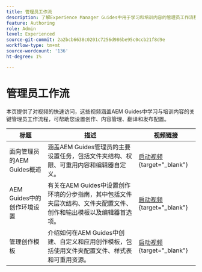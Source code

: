 ```yaml
---
title: 管理员工作流
description: 了解Experience Manager Guides中用于学习和培训内容的管理员工作流程。
feature: Authoring
role: Admin
level: Experienced
source-git-commit: 2a2bcb6638c0201c7256d986be95c0ccb21f8d9e
workflow-type: tm+mt
source-wordcount: '136'
ht-degree: 1%

---
```


# 管理员工作流

本页提供了对视频的快速访问，这些视频涵盖AEM Guides中学习与培训内容的关键管理员工作流程，可帮助您设置创作、内容管理、翻译和发布配置。

| 标题 | 描述 | 视频链接 |
|-------|-------------|------------|
| 面向管理员的AEM Guides概述 | 涵盖AEM Guides管理员的主要设置任务，包括文件夹结构、权限、可重用内容和编辑器自定义。 | [启动视频](https://video.tv.adobe.com/v/3464906/learning-content-aem-guides){target="_blank"} |
| AEM Guides中的创作环境设置 | 有关在AEM Guides中设置创作环境的分步指南，其中包括文件夹层次结构、文件夹配置文件、创作和输出模板以及编辑器首选项。 | [启动视频](https://video.tv.adobe.com/v/3464835/learning-content-aem-guides){target="_blank"} |
| 管理创作模板 | 介绍如何在AEM Guides中创建、自定义和应用创作模板，包括使用文件夹配置文件、样式表和可重用资源。 | [启动视频](https://video.tv.adobe.com/v/3464907){target="_blank"} |



